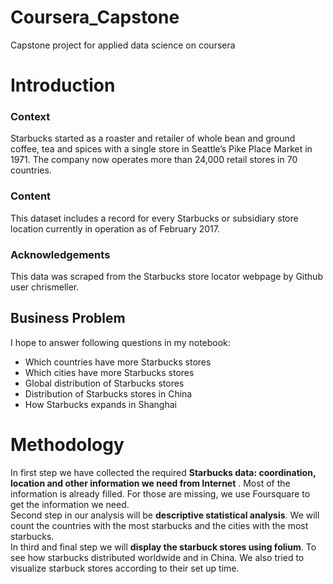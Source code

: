 # Coursera_Capstone
Capstone project for applied data science on coursera
# Introduction
### Context
Starbucks started as a roaster and retailer of whole bean and ground coffee, tea and spices with a single store in Seattle’s Pike Place Market in 1971. The company now operates more than 24,000 retail stores in 70 countries.

### Content
This dataset includes a record for every Starbucks or subsidiary store location currently in operation as of February 2017.

### Acknowledgements
This data was scraped from the Starbucks store locator webpage by Github user chrismeller.
## Business Problem
I hope to answer following questions in my notebook:

* Which countries have more Starbucks stores
* Which cities have more Starbucks stores
* Global distribution of Starbucks stores
* Distribution of Starbucks stores in China
* How Starbucks expands in Shanghai

# Methodology
In first step we have collected the required **Starbucks data: coordination, location and other information we need from Internet** . Most of the information is already filled. For those are missing, we use Foursquare to get the information we need.    
Second step in our analysis will be **descriptive statistical analysis**. We will count the countries with the most starbucks and the cities with the most starbucks.    
In third and final step we will **display the starbuck stores using folium**. To see how starbucks distributed worldwide and in China. We also tried to visualize starbuck stores according to their set up time.
